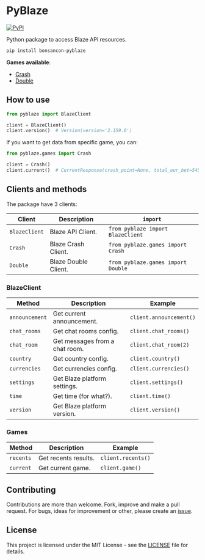 # PyBlaze

<a href="https://pypi.org/project/bonsancon-pyblaze/">
  <img alt="PyPI" src="https://img.shields.io/pypi/v/bonsancon-pyblaze.svg">
</a>

Python package to access Blaze API resources.

```bash
pip install bonsancon-pyblaze
```

**Games available**:

- [Crash][game-crash]
- [Double][game-double]

## How to use

```python
from pyblaze import BlazeClient

client = BlazeClient()
client.version()  # Version(version='2.159.0')
```

If you want to get data from specific game, you can:

```python
from pyblaze.games import Crash

client = Crash()
client.current()  # CurrentResponse(crash_point=None, total_eur_bet=5454.341490738392, ...)
```

## Clients and methods

The package have 3 clients:

| Client        | Description          | `import`                           |
|---------------|----------------------|------------------------------------|
| `BlazeClient` | Blaze API Client.    | `from pyblaze import BlazeClient`  |
| `Crash`       | Blaze Crash Client.  | `from pyblaze.games import Crash`  |
| `Double`      | Blaze Double Client. | `from pyblaze.games import Double` |

### BlazeClient

| Method         | Description                    | Example                 |
|----------------|--------------------------------|-------------------------|
| `announcement` | Get current announcement.      | `client.announcement()` |
| `chat_rooms`   | Get chat rooms config.         | `client.chat_rooms()`   |
| `chat_room`    | Get messages from a chat room. | `client.chat_room(2)`   |
| `country`      | Get country config.            | `client.country()`      |
| `currencies`   | Get currencies config.         | `client.currencies()`   |
| `settings`     | Get Blaze platform settings.   | `client.settings()`     |
| `time`         | Get time (for what?).          | `client.time()`         |
| `version`      | Get Blaze platform version.    | `client.version()`      |

### Games

| Method    | Description          | Example            |
|-----------|----------------------|--------------------|
| `recents` | Get recents results. | `client.recents()` |
| `current` | Get current game.    | `client.game()`    |

## Contributing

Contributions are more than welcome. Fork, improve and make a pull request.
For bugs, ideas for improvement or other, please create an [issue][issues].

## License

This project is licensed under the MIT License - see the [LICENSE](LICENSE) file for details.

[game-crash]: https://blaze.com/pt/games/crash
[game-double]: https://blaze.com/pt/games/double
[issues]: https://github.com/bonsancon/pyblaze/issues
